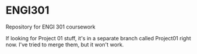 # ENGI301
Repository for ENGI 301 coursework 

If looking for Project 01 stuff, it's in a separate branch called Project01 right now.  I've tried to merge them, but it won't work.
